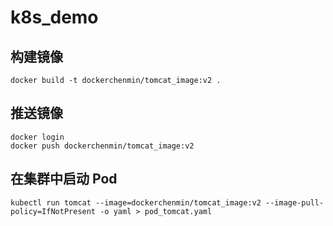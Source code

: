 # k8s_demo
## 构建镜像
```
docker build -t dockerchenmin/tomcat_image:v2 .
```
## 推送镜像
```
docker login
docker push dockerchenmin/tomcat_image:v2
```
## 在集群中启动 Pod
```
kubectl run tomcat --image=dockerchenmin/tomcat_image:v2 --image-pull-policy=IfNotPresent -o yaml > pod_tomcat.yaml
```

